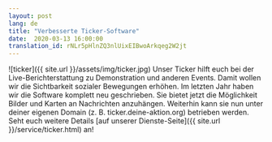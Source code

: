 ```yaml
---
layout: post
lang: de
title: "Verbesserte Ticker-Software"
date:  2020-03-13 16:00:00
translation_id: rNLr5pHlnZQ3nlUixEIBwoArkqeg2W2jt
---
```


![ticker]({{ site.url }}/assets/img/ticker.jpg)
Unser Ticker hilft euch bei der Live-Berichterstattung zu Demonstration und anderen Events.
Damit wollen wir die Sichtbarkeit sozialer Bewegungen erhöhen.
Im letzten Jahr haben wir die Software komplett neu geschrieben.
Sie bietet jetzt die Möglichkeit Bilder und Karten an Nachrichten anzuhängen.
Weiterhin kann sie nun unter deiner eigenen Domain (z. B. ticker.deine-aktion.org) betrieben werden.
Seht euch weitere Details [auf unserer Dienste-Seite]({{ site.url }}/service/ticker.html) an!

